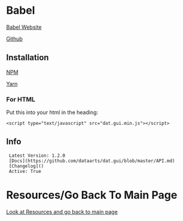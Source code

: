 # Babel
 
  [Babel Website](https://babeljs.io/)    
  
  [Github]()
  
   ## Installation
  
   [NPM](https://www.npmjs.com/package/guify)
  
   [Yarn](https://yarnpkg.com/package/guify)
  
   ### For HTML
  
   Put this into your html in the heading:
   
   ```<script type="text/javascript" src="dat.gui.min.js"></script>```
   
   ## Info
  
     Latest Version: 1.2.0
     [Docs](https://github.com/dataarts/dat.gui/blob/master/API.md)
     [Changelog]()
     Active: True

# Resources/Go Back To Main Page

[Look at Resources and go back to main page](https://github.com/LightLordYT/Useful-Packages-NPM-YARN-#readme)
